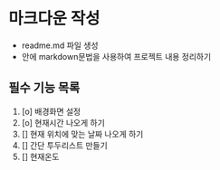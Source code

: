 # 마크다운 작성

- readme.md 파일 생성
- 안에 markdown문법을 사용하여 프로젝트 내용 정리하기

## 필수 기능 목록

1. [o] 배경화면 설정
2. [o] 현재시간 나오게 하기
3. [] 현재 위치에 맞는 날짜 나오게 하기
4. [] 간단 투두리스트 만들기
5. [] 현재온도
